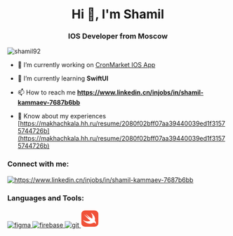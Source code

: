 <h1 align="center">Hi 👋, I'm Shamil</h1>
<h3 align="center">IOS Developer from Moscow</h3>

<p align="left"> <img src="https://komarev.com/ghpvc/?username=shamil92&label=Profile%20views&color=0e75b6&style=flat" alt="shamil92" /> </p>

- 🔭 I’m currently working on [CronMarket IOS App](https://cronmarket.ru/)

- 🌱 I’m currently learning **SwiftUI**

- 📫 How to reach me **https://www.linkedin.cn/injobs/in/shamil-kammaev-7687b6bb**

- 📄 Know about my experiences [https://makhachkala.hh.ru/resume/2080f02bff07aa39440039ed1f31575744726b](https://makhachkala.hh.ru/resume/2080f02bff07aa39440039ed1f31575744726b)

<h3 align="left">Connect with me:</h3>
<p align="left">
<a href="https://linkedin.com/in/https://www.linkedin.cn/injobs/in/shamil-kammaev-7687b6bb" target="blank"><img align="center" src="https://raw.githubusercontent.com/rahuldkjain/github-profile-readme-generator/master/src/images/icons/Social/linked-in-alt.svg" alt="https://www.linkedin.cn/injobs/in/shamil-kammaev-7687b6bb" height="30" width="40" /></a>
</p>

<h3 align="left">Languages and Tools:</h3>
<p align="left"> <a href="https://www.figma.com/" target="_blank" rel="noreferrer"> <img src="https://www.vectorlogo.zone/logos/figma/figma-icon.svg" alt="figma" width="40" height="40"/> </a> <a href="https://firebase.google.com/" target="_blank" rel="noreferrer"> <img src="https://www.vectorlogo.zone/logos/firebase/firebase-icon.svg" alt="firebase" width="40" height="40"/> </a> <a href="https://git-scm.com/" target="_blank" rel="noreferrer"> <img src="https://www.vectorlogo.zone/logos/git-scm/git-scm-icon.svg" alt="git" width="40" height="40"/> </a> <a href="https://developer.apple.com/swift/" target="_blank" rel="noreferrer"> <img src="https://raw.githubusercontent.com/devicons/devicon/master/icons/swift/swift-original.svg" alt="swift" width="40" height="40"/> </a> </p>
